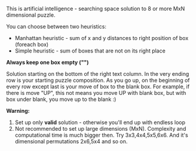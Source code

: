 This is artificial intelligence - searching space solution to 8 or more MxN dimensional puzzle.

You can choose between two heuristics:
<ul>
<li>Manhattan heuristic - sum of x and y distances to right position of box (foreach box) </li>
<li>Simple heuristic - sum of boxes that are not on its right place</li>
</ul>

<b>Always keep one box empty ("")</b>

Solution starting on the bottom of the right text column. In the very ending row is your starting puzzle composition. As you go up, on the beginning of every row except last is your move of box to the blank box. 
For example, if there is move "UP", this not means you move UP with blank box, but with box under blank, you move up to the blank :)

<b>Warning:</b>
<ol>
<li>Set up only <b>valid</b> solution - otherwise you'll end up with endless loop
<li>Not recommended to set up large dimensions (MxN). Complexity and computational time is much bigger then. Try 3x3,4x4,5x5,6x6. And it's dimensional permutations 2x6,5x4 and so on. 
</ol>
